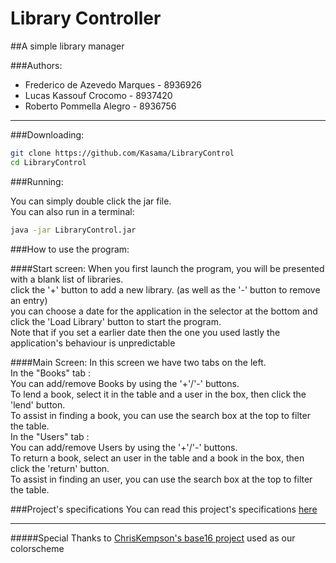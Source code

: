 Library Controller
==================
##A simple library manager

###Authors:

* Frederico de Azevedo Marques - 8936926
* Lucas Kassouf Crocomo	       - 8937420
* Roberto Pommella Alegro      - 8936756

* * *

###Downloading:

```bash
git clone https://github.com/Kasama/LibraryControl
cd LibraryControl
```

###Running:
    
You can simply double click the jar file.  
You can also run in a terminal:  
```bash
java -jar LibraryControl.jar
```

###How to use the program:
	
####Start screen:
When you first launch the program, you will be presented with a blank list of libraries.  
click the '+' button to add a new library. (as well as the '-' button to remove an entry)  
you can choose a date for the application in the selector at the bottom and click the 'Load Library' button to start the program.  
Note that if you set a earlier date then the one you used lastly the application's behaviour is unpredictable  

####Main Screen:
In this screen we have two tabs on the left.  
In the "Books" tab :  
You can add/remove Books by using the '+'/'-' buttons.  
To lend a book, select it in the table and a user in the box, then click the 'lend' button.  
To assist in finding a book, you can use the search box at the top to filter the table.  
In the "Users" tab :  
You can add/remove Users by using the '+'/'-' buttons.  
To return a book, select an user in the table and a book in the box, then click the 'return' button.  
To assist in finding an user, you can use the search box at the top to filter the table.  

###Project's specifications
You can read this project's specifications [here](https://docs.google.com/document/d/1dk7tr-xeYOyvzJA8WkWBL78NeblyoAB4I0KiChNSZ08/edit)
	
* * *

#####Special Thanks to [ChrisKempson's base16 project](https://github.com/chriskempson/base16) used as our colorscheme
